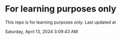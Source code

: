 # For learning purposes only
This repo is for learning purposes only.
Last updated at

Saturday, April 13, 2024 3:09:43 AM

